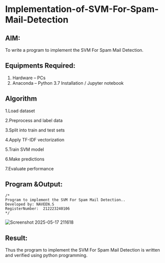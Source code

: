 # Implementation-of-SVM-For-Spam-Mail-Detection

## AIM:
To write a program to implement the SVM For Spam Mail Detection.

## Equipments Required:
1. Hardware – PCs
2. Anaconda – Python 3.7 Installation / Jupyter notebook

## Algorithm
1.Load dataset

2.Preprocess and label data

3.Split into train and test sets

4.Apply TF-IDF vectorization

5.Train SVM model

6.Make predictions

7.Evaluate performance

## Program &Output:
```
/*
Program to implement the SVM For Spam Mail Detection..
Developed by: NAVEEN.S
RegisterNumber:  212223240106
*/
```
![Screenshot 2025-05-17 211618](https://github.com/user-attachments/assets/be23d80b-43b3-4945-a5bb-3d1381da9be5)





## Result:
Thus the program to implement the SVM For Spam Mail Detection is written and verified using python programming.
